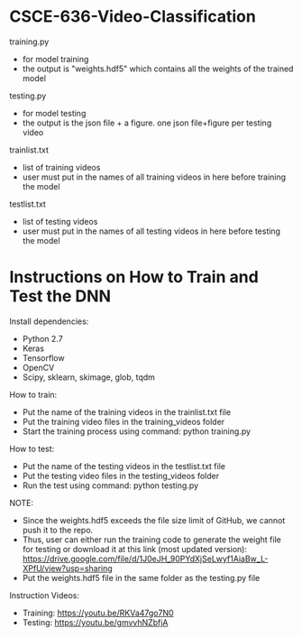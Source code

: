 # CSCE-636-Video-Classification

training.py
- for model training
- the output is "weights.hdf5" which contains all the weights of the trained model

testing.py
- for model testing
- the output is the json file + a figure. one json file+figure per testing video

trainlist.txt
- list of training videos
- user must put in the names of all training videos in here before training the model

testlist.txt
- list of testing videos
- user must put in the names of all testing videos in here before testing the model


# Instructions on How to Train and Test the DNN

Install dependencies:
- Python 2.7
- Keras
- Tensorflow
- OpenCV
- Scipy, sklearn, skimage, glob, tqdm

How to train:
- Put the name of the training videos in the trainlist.txt file
- Put the training video files in the training_videos folder
- Start the training process using command: python training.py

How to test:
- Put the name of the testing videos in the testlist.txt file
- Put the testing video files in the testing_videos folder
- Run the test using command: python testing.py

NOTE:
- Since the weights.hdf5 exceeds the file size limit of GitHub, we cannot push it to the repo. 
- Thus, user can either run the training code to generate the weight file for testing or download it at this link (most updated version):
  https://drive.google.com/file/d/1J0eJH_90PYdXjSeLwyf1AiaBw_L-XPfU/view?usp=sharing
- Put the weights.hdf5 file in the same folder as the testing.py file

Instruction Videos:
- Training: https://youtu.be/RKVa47go7N0
- Testing: https://youtu.be/gmvvhNZbfjA
